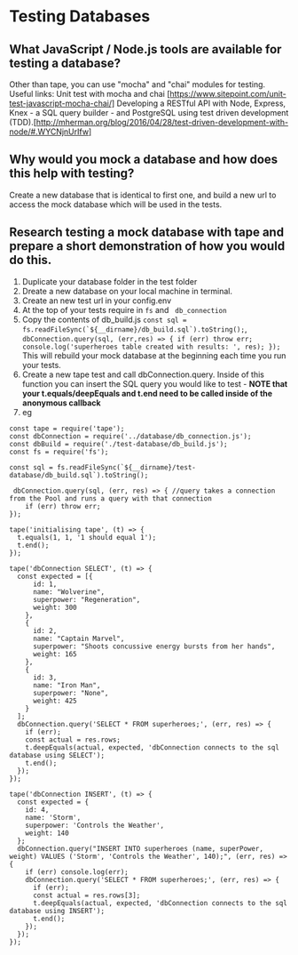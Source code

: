 # Testing Databases

## What JavaScript / Node.js tools are available for testing a database?
Other than tape, you can use "mocha" and "chai" modules for testing.
Useful links:
Unit test with mocha and chai
[https://www.sitepoint.com/unit-test-javascript-mocha-chai/]
Developing a RESTful API with Node, Express, Knex - a SQL query builder - and PostgreSQL using test driven development (TDD).[http://mherman.org/blog/2016/04/28/test-driven-development-with-node/#.WYCNjnUrIfw]

## Why would you mock a database and how does this help with testing?
Create a new database that is identical to first one, and build a new url to access the mock database which will be used in the tests.

## Research testing a mock database with tape and prepare a short demonstration of how you would do this.

1. Duplicate your database folder in the test folder
2. Dreate a new database on your local machine in terminal.
3. Create an new test url in your config.env
4. At the top of your tests require in ```fs``` and ``` db_connection```
5. Copy the contents of db_build.js ```const sql = fs.readFileSync(`${__dirname}/db_build.sql`).toString();```, ```dbConnection.query(sql, (err,res) => {
  if (err) throw err;
  console.log('superheroes table created with results: ', res);
});``` This will rebuild your mock database at the beginning each time you run your tests.
6. Create a new tape test and call dbConnection.query. Inside of this function you can insert the SQL query you would like to test - **NOTE that your t.equals/deepEquals and t.end need to be called inside of the anonymous callback**
7. eg
```
const tape = require('tape');
const dbConnection = require('../database/db_connection.js');
const dbBuild = require('./test-database/db_build.js');
const fs = require('fs');

const sql = fs.readFileSync(`${__dirname}/test-database/db_build.sql`).toString();

 dbConnection.query(sql, (err, res) => { //query takes a connection from the Pool and runs a query with that connection
    if (err) throw err;
});

tape('initialising tape', (t) => {
  t.equals(1, 1, '1 should equal 1');
  t.end();
});

tape('dbConnection SELECT', (t) => {
  const expected = [{
      id: 1,
      name: "Wolverine",
      superpower: "Regeneration",
      weight: 300
    },
    {
      id: 2,
      name: "Captain Marvel",
      superpower: "Shoots concussive energy bursts from her hands",
      weight: 165
    },
    {
      id: 3,
      name: "Iron Man",
      superpower: "None",
      weight: 425
    }
  ];
  dbConnection.query('SELECT * FROM superheroes;', (err, res) => {
    if (err);
    const actual = res.rows;
    t.deepEquals(actual, expected, 'dbConnection connects to the sql database using SELECT');
    t.end();
  });
});

tape('dbConnection INSERT', (t) => {
  const expected = {
    id: 4,
    name: 'Storm',
    superpower: 'Controls the Weather',
    weight: 140
  };
  dbConnection.query("INSERT INTO superheroes (name, superPower, weight) VALUES ('Storm', 'Controls the Weather', 140);", (err, res) => {
    if (err) console.log(err);
    dbConnection.query('SELECT * FROM superheroes;', (err, res) => {
      if (err);
      const actual = res.rows[3];
      t.deepEquals(actual, expected, 'dbConnection connects to the sql database using INSERT');
      t.end();
    });
  });
});
```
